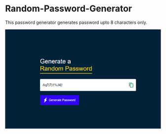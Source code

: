 # Random-Password-Generator
This password generator generates password upto 8 characters only.

<img src="images/randompasswordgenerator.png">
